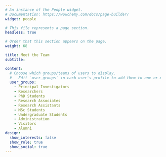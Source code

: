 ```yaml
---
# An instance of the People widget.
# Documentation: https://wowchemy.com/docs/page-builder/
widget: people

# This file represents a page section.
headless: true

# Order that this section appears on the page.
weight: 68

title: Meet the Team
subtitle:

content:
  # Choose which groups/teams of users to display.
  #   Edit `user_groups` in each user's profile to add them to one or more of these groups.
  user_groups:
    - Principal Investigators
    - Researchers
    - PhD Students
    - Research Associates
    - Research Assistants
    - MSc Students
    - Undergraduate Students
    - Administration
    - Visitors
    - Alumni
design:
  show_interests: false
  show_role: true
  show_social: true
---
```

